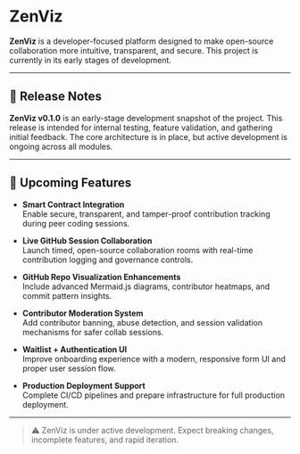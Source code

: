 # ZenViz

**ZenViz** is a developer-focused platform designed to make open-source collaboration more intuitive, transparent, and secure. This project is currently in its early stages of development.

---

## 📝 Release Notes

**ZenViz v0.1.0** is an early-stage development snapshot of the project. This release is intended for internal testing, feature validation, and gathering initial feedback. The core architecture is in place, but active development is ongoing across all modules.

---

## 🔮 Upcoming Features

- **Smart Contract Integration**  
  Enable secure, transparent, and tamper-proof contribution tracking during peer coding sessions.

- **Live GitHub Session Collaboration**  
  Launch timed, open-source collaboration rooms with real-time contribution logging and governance controls.

- **GitHub Repo Visualization Enhancements**  
  Include advanced Mermaid.js diagrams, contributor heatmaps, and commit pattern insights.

- **Contributor Moderation System**  
  Add contributor banning, abuse detection, and session validation mechanisms for safer collab sessions.

- **Waitlist + Authentication UI**  
  Improve onboarding experience with a modern, responsive form UI and proper user session flow.

- **Production Deployment Support**  
  Complete CI/CD pipelines and prepare infrastructure for full production deployment.

---

> ⚠️ ZenViz is under active development. Expect breaking changes, incomplete features, and rapid iteration.
